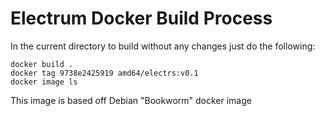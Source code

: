 # Electrum Docker Build Process

In the current directory to build without any changes just do the following:

```
docker build .
docker tag 9738e2425919 amd64/electrs:v0.1
docker image ls
```
This image is based off Debian "Bookworm" docker image
